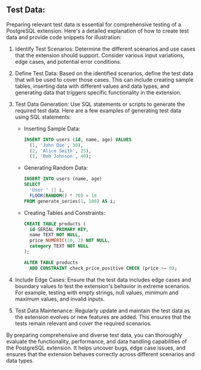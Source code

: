 ## Test Data:
Preparing relevant test data is essential for comprehensive testing of a PostgreSQL extension. Here's a detailed explanation of how to create test data and provide code snippets for illustration:

1. Identify Test Scenarios: Determine the different scenarios and use cases that the extension should support. Consider various input variations, edge cases, and potential error conditions.

2. Define Test Data: Based on the identified scenarios, define the test data that will be used to cover those cases. This can include creating sample tables, inserting data with different values and data types, and generating data that triggers specific functionality in the extension.

3. Test Data Generation: Use SQL statements or scripts to generate the required test data. Here are a few examples of generating test data using SQL statements:

   - Inserting Sample Data:

     ```sql
     INSERT INTO users (id, name, age) VALUES
       (1, 'John Doe', 30),
       (2, 'Alice Smith', 25),
       (3, 'Bob Johnson', 40);
     ```

   - Generating Random Data:

     ```sql
     INSERT INTO users (name, age)
     SELECT
       'User ' || i,
       FLOOR(RANDOM() * 70) + 18
     FROM generate_series(1, 100) AS i;
     ```

   - Creating Tables and Constraints:

     ```sql
     CREATE TABLE products (
       id SERIAL PRIMARY KEY,
       name TEXT NOT NULL,
       price NUMERIC(10, 2) NOT NULL,
       category TEXT NOT NULL
     );

     ALTER TABLE products
       ADD CONSTRAINT check_price_positive CHECK (price >= 0);
     ```

4. Include Edge Cases: Ensure that the test data includes edge cases and boundary values to test the extension's behavior in extreme scenarios. For example, testing with empty strings, null values, minimum and maximum values, and invalid inputs.
 
5. Test Data Maintenance: Regularly update and maintain the test data as the extension evolves or new features are added. This ensures that the tests remain relevant and cover the required scenarios.

By preparing comprehensive and diverse test data, you can thoroughly evaluate the functionality, performance, and data handling capabilities of the PostgreSQL extension. It helps uncover bugs, edge case issues, and ensures that the extension behaves correctly across different scenarios and data types.
